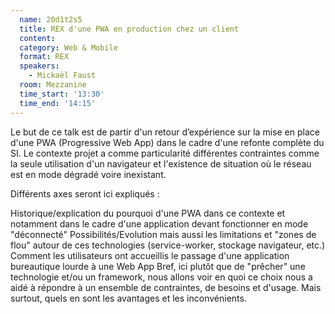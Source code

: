 ```yaml
---
  name: 20d1t2s5
  title: REX d'une PWA en production chez un client
  content:
  category: Web & Mobile
  format: REX
  speakers: 
    - Mickaël Faust
  room: Mezzanine
  time_start: '13:30'
  time_end: '14:15'
---
```

Le but de ce talk est de partir d'un retour d’expérience sur la mise en place d'une PWA (Progressive Web App) dans le cadre d'une refonte complète du SI. Le contexte projet a comme particularité différentes contraintes comme la seule utilisation d'un navigateur et l'existence de situation où le réseau est en mode dégradé voire inexistant.

Différents axes seront ici expliqués :

Historique/explication du pourquoi d'une PWA dans ce contexte et notamment dans le cadre d'une application devant fonctionner en mode "déconnecté" Possibilités/Evolution mais aussi les limitations et "zones de flou" autour de ces technologies (service-worker, stockage navigateur, etc.) Comment les utilisateurs ont accueillis le passage d'une application bureautique lourde à une Web App Bref, ici plutôt que de "prêcher" une technologie et/ou un framework, nous allons voir en quoi ce choix nous a aidé à répondre à un ensemble de contraintes, de besoins et d'usage. Mais surtout, quels en sont les avantages et les inconvénients.
